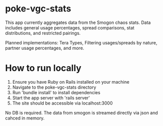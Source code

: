 # poke-vgc-stats

This app currently aggregates data from the Smogon chaos stats. Data includes general usage percentages, spread comparisons, stat distributions, and restricted pairings.

Planned implementations: Tera Types, Filtering usages/spreads by nature, partner usage percentages, and more.

# How to run locally

1. Ensure you have Ruby on Rails installed on your machine
2. Navigate to the poke-vgc-stats directory
3. Run 'bundle install' to install dependencies
4. Start the app server with 'rails server'
5. The site should be accessible via localhost:3000

No DB is required. The data from smogon is streamed directly via json and cahced in memory.
